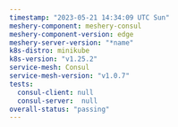 ```yaml
---
timestamp: "2023-05-21 14:34:09 UTC Sun"
meshery-component: meshery-consul
meshery-component-version: edge
meshery-server-version: "*name"
k8s-distro: minikube
k8s-version: "v1.25.2"
service-mesh: Consul
service-mesh-version: "v1.0.7"
tests:
  consul-client: null
  consul-server:  null
overall-status: "passing"
---
```


